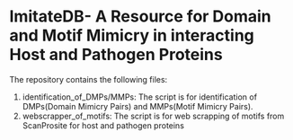 # ImitateDB- A Resource for Domain and Motif Mimicry in interacting Host and Pathogen Proteins
The repository contains the following files:
1. identification_of_DMPs/MMPs: The script is for identification of DMPs(Domain Mimicry Pairs) and MMPs(Motif Mimicry Pairs).
2. webscrapper_of_motifs: The script is for web scrapping of motifs from ScanProsite for host and pathogen proteins

